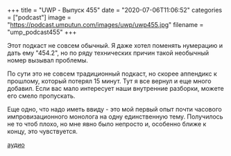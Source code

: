 +++
title = "UWP - Выпуск 455"
date = "2020-07-06T11:06:52"
categories = ["podcast"]
image = "https://podcast.umputun.com/images/uwp/uwp455.jpg"
filename = "ump_podcast455"
+++

Этот подкаст не совсем обычный. Я даже хотел поменять нумерацию и дать ему "454.2", но по ряду технических причин такой необычный номер вызывал проблемы.

По сути это не совсем традиционный подкаст, но скорее аппендикс к прошлому, который потерял 15 минут. Тут я все вернул и еще много добавил. Если вас мало интересует наши внутренние разборки, можете его смело пропускать.

Еще одно, что надо иметь ввиду - это мой первый опыт почти часового импровизационного монолога на одну единственную тему. Получилось не то чтоб плохо, но мне явно было непросто и, особенно ближе к концу, это чувствуется.

[аудио](https://podcast.umputun.com/media/ump_podcast455.mp3)
<audio src="https://podcast.umputun.com/media/ump_podcast455.mp3" preload="none"></audio>
